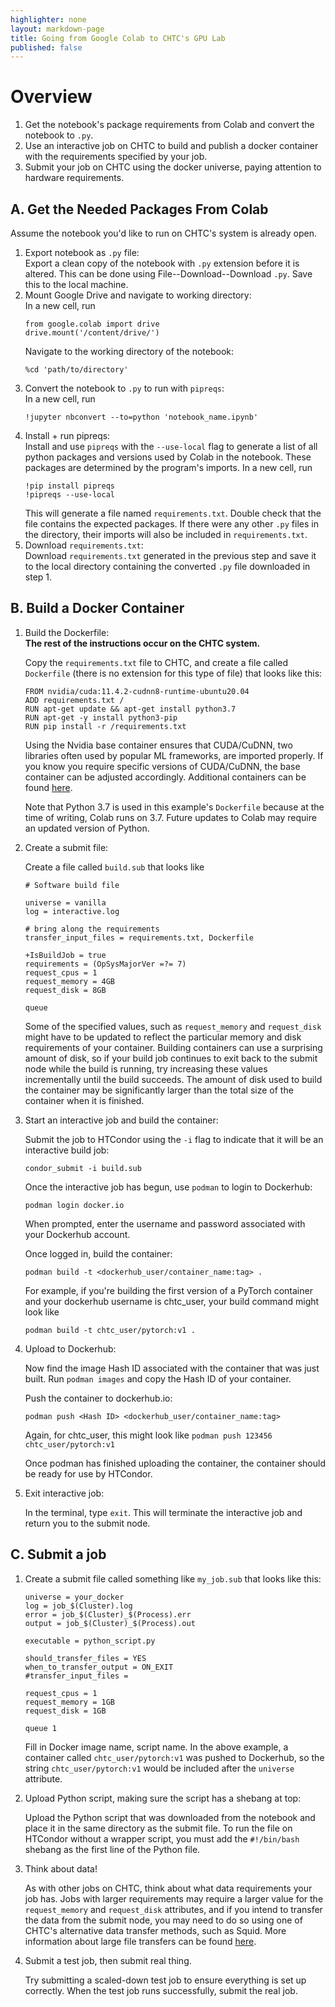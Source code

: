 ```yaml
---
highlighter: none
layout: markdown-page
title: Going from Google Colab to CHTC's GPU Lab
published: false
---
```


# Overview

1. Get the notebook's package requirements from Colab and convert the notebook to ```.py```.
1. Use an interactive job on CHTC to build and publish a docker container with the requirements specified by your job.
1. Submit your job on CHTC using the docker universe, paying attention to hardware requirements.

## A. Get the Needed Packages From Colab

Assume the notebook you'd like to run on CHTC's system is already open.

1. Export notebook as ```.py``` file: <br />
    Export a clean copy of the notebook with ```.py``` extension before it is altered. This can be done using File--Download--Download ```.py```. Save this to the local machine.
1. Mount Google Drive and navigate to working directory: <br />
    In a new cell, run
    ```
    from google.colab import drive
    drive.mount('/content/drive/')
    ```
    Navigate to the working directory of the notebook:
    ```
    %cd 'path/to/directory'
    ```
1. Convert the notebook to ```.py``` to run with ```pipreqs```:<br />
    In a new cell, run
    ```
    !jupyter nbconvert --to=python 'notebook_name.ipynb'
    ```
1. Install + run pipreqs: <br />
    Install and use ```pipreqs``` with the ```--use-local``` flag to generate a list of all python packages and versions used by Colab in the notebook. These packages are determined by the program's imports. In a new cell, run
    ```
    !pip install pipreqs
    !pipreqs --use-local
    ```
    This will generate a file named ```requirements.txt```. Double check that the file contains the expected packages. If there were any other ```.py``` files in the directory, their imports will also be included in ```requirements.txt```.
1. Download ```requirements.txt```: <br />
    Download ```requirements.txt``` generated in the previous step and save it to the local directory containing the converted ```.py``` file downloaded in step 1.

## B. Build a Docker Container

1. Build the Dockerfile:<br />
    <b>The rest of the instructions occur on the CHTC system.</b>

    Copy the ```requirements.txt``` file to CHTC, and create a file called ```Dockerfile``` (there is no extension for this type of file) that looks like this:

    ```
    FROM nvidia/cuda:11.4.2-cudnn8-runtime-ubuntu20.04
    ADD requirements.txt /
    RUN apt-get update && apt-get install python3.7
    RUN apt-get -y install python3-pip
    RUN pip install -r /requirements.txt
    ```
    Using the Nvidia base container ensures that CUDA/CuDNN, two libraries often used by popular ML frameworks, are imported properly. If you know you require specific versions of CUDA/CuDNN, the base container can be adjusted accordingly. Additional containers can be found <a href="https://hub.docker.com/r/nvidia/cuda">here</a>.

    Note that Python 3.7 is used in this example's ```Dockerfile``` because at the time of writing, Colab runs on 3.7. Future updates to Colab may require an updated version of Python.

1. Create a submit file:

    Create a file called ```build.sub``` that looks like

    ```
    # Software build file

    universe = vanilla
    log = interactive.log

    # bring along the requirements
    transfer_input_files = requirements.txt, Dockerfile

    +IsBuildJob = true
    requirements = (OpSysMajorVer =?= 7)
    request_cpus = 1
    request_memory = 4GB
    request_disk = 8GB

    queue
    ```

    Some of the specified values, such as ```request_memory``` and ```request_disk``` might have to be updated to reflect the particular memory and disk requirements of your container. Building containers can use a surprising amount of disk, so if your build job continues to exit back to the submit node while the build is running, try increasing these values incrementally until the build succeeds. The amount of disk used to build the container may be significantly larger than the total size of the container when it is finished.

1. Start an interactive job and build the container:
    
    Submit the job to HTCondor using the ```-i``` flag to indicate that it will be an interactive build job:
    ```
    condor_submit -i build.sub
    ```
    Once the interactive job has begun, use ```podman``` to login to Dockerhub:
    ```
    podman login docker.io
    ```
    When prompted, enter the username and password associated with your Dockerhub account.

    Once logged in, build the container:
    ```
    podman build -t <dockerhub_user/container_name:tag> .
    ```
    For example, if you're building the first version of a PyTorch container and your dockerhub username is chtc_user, your build command might look like 
    ```
    podman build -t chtc_user/pytorch:v1 .
    ```
1. Upload to Dockerhub:

    Now find the image Hash ID associated with the container that was just built. Run ```podman images``` and copy the Hash ID of your container.

    Push the container to dockerhub.io:

    ```
    podman push <Hash ID> <dockerhub_user/container_name:tag>
    ```
    Again, for chtc_user, this might look like ```podman push 123456 chtc_user/pytorch:v1```

    Once podman has finished uploading the container, the container should be ready for use by HTCondor.

1. Exit interactive job:

    In the terminal, type ```exit```. This will terminate the interactive job and return you to the submit node.

## C. Submit a job

1. Create a submit file called something like ```my_job.sub``` that looks like this: 

    ```
    universe = your_docker
    log = job_$(Cluster).log
    error = job_$(Cluster)_$(Process).err
    output = job_$(Cluster)_$(Process).out

    executable = python_script.py

    should_transfer_files = YES
    when_to_transfer_output = ON_EXIT
    #transfer_input_files = 

    request_cpus = 1
    request_memory = 1GB
    request_disk = 1GB

    queue 1
    ```

    Fill in Docker image name, script name. In the above example, a container called ```chtc_user/pytorch:v1``` was pushed to Dockerhub, so the string ```chtc_user/pytorch:v1``` would be included after the ```universe``` attribute.

1. Upload Python script, making sure the script has a shebang at top:

    Upload the Python script that was downloaded from the notebook and place it in the same directory as the submit file. To run the file on HTCondor without a wrapper script, you must add the ```#!/bin/bash``` shebang as the first line of the Python file.

1. Think about data! 

    As with other jobs on CHTC, think about what data requirements your job has. Jobs with larger requirements may require a larger value for the ```request_memory``` and ```request_disk``` attributes, and if you intend to transfer the data from the submit node, you may need to do so using one of CHTC's alternative data transfer methods, such as Squid. More information about large file transfers can be found <a href="https://chtc.cs.wisc.edu/uw-research-computing/file-avail-largedata">here</a>.
1. Submit a test job, then submit real thing.

    Try submitting a scaled-down test job to ensure everything is set up correctly. When the test job runs successfully, submit the real job.
